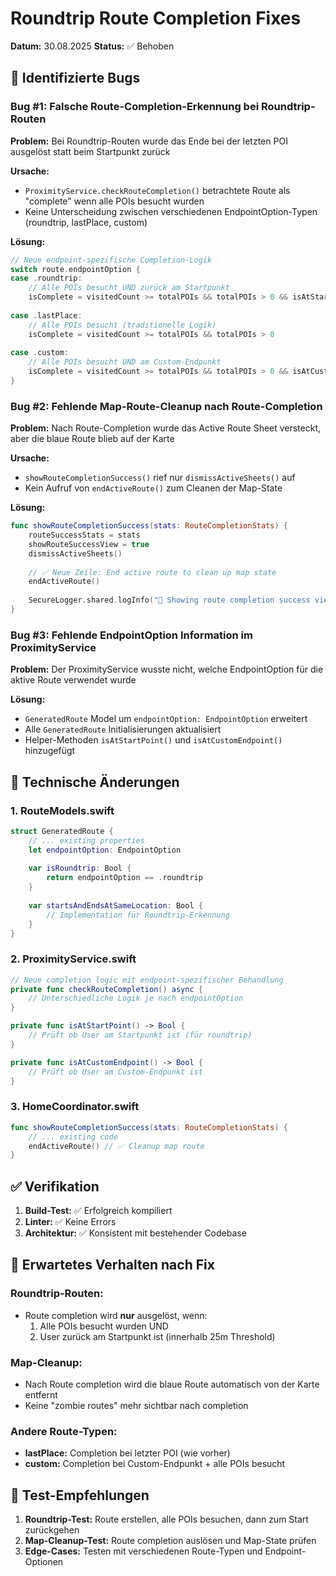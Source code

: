 # Roundtrip Route Completion Fixes

**Datum:** 30.08.2025
**Status:** ✅ Behoben

## 🚨 Identifizierte Bugs

### Bug #1: Falsche Route-Completion-Erkennung bei Roundtrip-Routen
**Problem:** Bei Roundtrip-Routen wurde das Ende bei der letzten POI ausgelöst statt beim Startpunkt zurück

**Ursache:** 
- `ProximityService.checkRouteCompletion()` betrachtete Route als "complete" wenn alle POIs besucht wurden
- Keine Unterscheidung zwischen verschiedenen EndpointOption-Typen (roundtrip, lastPlace, custom)

**Lösung:**
```swift
// Neue endpoint-spezifische Completion-Logik
switch route.endpointOption {
case .roundtrip:
    // Alle POIs besucht UND zurück am Startpunkt
    isComplete = visitedCount >= totalPOIs && totalPOIs > 0 && isAtStartPoint()
    
case .lastPlace:
    // Alle POIs besucht (traditionelle Logik)
    isComplete = visitedCount >= totalPOIs && totalPOIs > 0
    
case .custom:
    // Alle POIs besucht UND am Custom-Endpunkt
    isComplete = visitedCount >= totalPOIs && totalPOIs > 0 && isAtCustomEndpoint()
}
```

### Bug #2: Fehlende Map-Route-Cleanup nach Route-Completion
**Problem:** Nach Route-Completion wurde das Active Route Sheet versteckt, aber die blaue Route blieb auf der Karte

**Ursache:** 
- `showRouteCompletionSuccess()` rief nur `dismissActiveSheets()` auf
- Kein Aufruf von `endActiveRoute()` zum Cleanen der Map-State

**Lösung:**
```swift
func showRouteCompletionSuccess(stats: RouteCompletionStats) {
    routeSuccessStats = stats
    showRouteSuccessView = true
    dismissActiveSheets()
    
    // ✅ Neue Zeile: End active route to clean up map state
    endActiveRoute()
    
    SecureLogger.shared.logInfo("🎉 Showing route completion success view")
}
```

### Bug #3: Fehlende EndpointOption Information im ProximityService
**Problem:** Der ProximityService wusste nicht, welche EndpointOption für die aktive Route verwendet wurde

**Lösung:**
- `GeneratedRoute` Model um `endpointOption: EndpointOption` erweitert
- Alle `GeneratedRoute` Initialisierungen aktualisiert
- Helper-Methoden `isAtStartPoint()` und `isAtCustomEndpoint()` hinzugefügt

## 🔧 Technische Änderungen

### 1. RouteModels.swift
```swift
struct GeneratedRoute {
    // ... existing properties
    let endpointOption: EndpointOption
    
    var isRoundtrip: Bool {
        return endpointOption == .roundtrip
    }
    
    var startsAndEndsAtSameLocation: Bool {
        // Implementation für Roundtrip-Erkennung
    }
}
```

### 2. ProximityService.swift
```swift
// Neue completion logic mit endpoint-spezifischer Behandlung
private func checkRouteCompletion() async {
    // Unterschiedliche Logik je nach endpointOption
}

private func isAtStartPoint() -> Bool {
    // Prüft ob User am Startpunkt ist (für roundtrip)
}

private func isAtCustomEndpoint() -> Bool {
    // Prüft ob User am Custom-Endpunkt ist
}
```

### 3. HomeCoordinator.swift
```swift
func showRouteCompletionSuccess(stats: RouteCompletionStats) {
    // ... existing code
    endActiveRoute() // ✅ Cleanup map route
}
```

## ✅ Verifikation

1. **Build-Test:** ✅ Erfolgreich kompiliert
2. **Linter:** ✅ Keine Errors
3. **Architektur:** ✅ Konsistent mit bestehender Codebase

## 🎯 Erwartetes Verhalten nach Fix

### Roundtrip-Routen:
- Route completion wird **nur** ausgelöst, wenn:
  1. Alle POIs besucht wurden UND
  2. User zurück am Startpunkt ist (innerhalb 25m Threshold)

### Map-Cleanup:
- Nach Route completion wird die blaue Route automatisch von der Karte entfernt
- Keine "zombie routes" mehr sichtbar nach completion

### Andere Route-Typen:
- **lastPlace:** Completion bei letzter POI (wie vorher)
- **custom:** Completion bei Custom-Endpunkt + alle POIs besucht

## 🧪 Test-Empfehlungen

1. **Roundtrip-Test:** Route erstellen, alle POIs besuchen, dann zum Start zurückgehen
2. **Map-Cleanup-Test:** Route completion auslösen und Map-State prüfen  
3. **Edge-Cases:** Testen mit verschiedenen Route-Typen und Endpoint-Optionen
